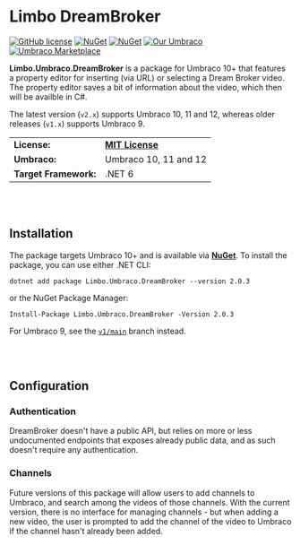 # Limbo DreamBroker

[![GitHub license](https://img.shields.io/badge/license-MIT-blue.svg)](LICENSE.md) [![NuGet](https://img.shields.io/nuget/v/Limbo.Umbraco.DreamBroker.svg)](https://www.nuget.org/packages/Limbo.Umbraco.DreamBroker) [![NuGet](https://img.shields.io/nuget/dt/Limbo.Umbraco.DreamBroker.svg)](https://www.nuget.org/packages/Limbo.Umbraco.DreamBroker) [![Our Umbraco](https://img.shields.io/badge/our-umbraco-%233544B1)](https://our.umbraco.com/packages/backoffice-extensions/limbo-dreambroker/) [![Umbraco Marketplace](https://img.shields.io/badge/umbraco-marketplace-%233544B1)](https://marketplace.umbraco.com/package/limbo.umbraco.dreambroker)

**Limbo.Umbraco.DreamBroker** is a package for Umbraco 10+ that features a property editor for inserting (via URL) or selecting a Dream Broker video. The property editor saves a bit of information about the video, which then will be availble in C#.

The latest version (`v2.x`) supports Umbraco 10, 11 and 12, whereas older releases (`v1.x`) supports Umbraco 9.

<table>
  <tr>
    <td><strong>License:</strong></td>
    <td><a href="./LICENSE.md"><strong>MIT License</strong></a></td>
  </tr>
  <tr>
    <td><strong>Umbraco:</strong></td>
    <td>Umbraco 10, 11 and 12</td>
  </tr>
  <tr>
    <td><strong>Target Framework:</strong></td>
    <td>.NET 6</td>
  </tr>
</table>




<br /><br />

## Installation

The package targets Umbraco 10+ and is available via [**NuGet**](https://www.nuget.org/packages/Limbo.Umbraco.DreamBroker/2.0.3). To install the package, you can use either .NET CLI:

```
dotnet add package Limbo.Umbraco.DreamBroker --version 2.0.3
```

or the NuGet Package Manager:

```
Install-Package Limbo.Umbraco.DreamBroker -Version 2.0.3
```

For Umbraco 9, see the [`v1/main`](https://github.com/limbo-works/Limbo.Umbraco.DreamBroker/tree/v1/main) branch instead.





<br /><br />

## Configuration

### Authentication

DreamBroker doesn't have a public API, but relies on more or less undocumented endpoints that exposes already public data, and as such doesn't require any authentication.

### Channels

Future versions of this package will allow users to add channels to Umbraco, and search among the videos of those channels. With the current version, there is no interface for managing channels - but when adding a new video, the user is prompted to add the channel of the video to Umbraco if the channel hasn't already been added.
